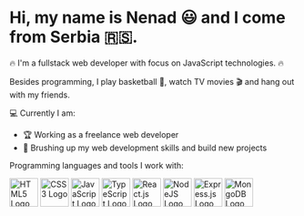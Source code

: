 # Hi, my name is Nenad :smiley: and I come from Serbia :serbia:.

:fire: I'm a fullstack web developer with focus on JavaScript technologies. :fire:

Besides programming, I play basketball :basketball:, watch TV movies :clapper: and hang out with my friends.

:computer: Currently I am:
- :trophy: Working as a freelance web developer
- :muscle: Brushing up my web development skills and build new projects 

Programming languages and tools I work with:

<p align="left">
  <img src="https://upload.wikimedia.org/wikipedia/commons/6/61/HTML5_logo_and_wordmark.svg" alt="HTML5 Logo" width="50" height="50">
  <img src="https://upload.wikimedia.org/wikipedia/commons/d/d5/CSS3_logo_and_wordmark.svg" alt="CSS3 Logo" width="50" height="50">
  <img src="https://upload.wikimedia.org/wikipedia/commons/6/6a/JavaScript-logo.png" alt="JavaScript Logo" width="50" height="50">
  <img src="https://upload.wikimedia.org/wikipedia/commons/f/f5/Typescript.svg" alt="TypeScript Logo" width="50" height="50">
  <img src="https://upload.wikimedia.org/wikipedia/commons/3/30/React_Logo_SVG.svg" alt="React.js Logo" width="50" height="50">
  <img src="https://upload.wikimedia.org/wikipedia/commons/d/d9/Node.js_logo.svg" alt="NodeJS Logo" width="50" height="50">
  <img src="https://media.licdn.com/dms/image/D4E12AQEBg943ptCYpg/article-cover_image-shrink_720_1280/0/1686391647921?e=2147483647&v=beta&t=sTfwUvcIfW7Fuby7hMluDfuRJK3HfYMMWc2SyZR7-GA" alt="Express.js Logo" width="50" height="50">
  <img src="https://upload.wikimedia.org/wikipedia/en/5/5a/MongoDB_Fores-Green.svg" alt="MongoDB Logo" width="50" height="50">
</p>

